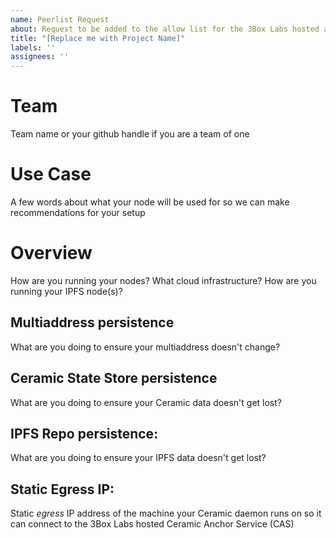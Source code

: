 ```yaml
---
name: Peerlist Request
about: Request to be added to the allow list for the 3Box Labs hosted anchor service
title: "[Replace me with Project Name]"
labels: ''
assignees: ''
---
```

# Team

Team name or your github handle if you are a team of one

# Use Case

A few words about what your node will be used for so we can make recommendations for your setup

# Overview
How are you running your nodes? What cloud infrastructure? How are you running your IPFS node(s)?

## Multiaddress persistence
What are you doing to ensure your multiaddress doesn't change?

## Ceramic State Store persistence
What are you doing to ensure your Ceramic data doesn't get lost?

## IPFS Repo persistence:
What are you doing to ensure your IPFS data doesn't get lost?

## Static Egress IP:
Static *egress* IP address of the machine your Ceramic daemon runs on so it can connect to the 3Box Labs hosted Ceramic Anchor Service (CAS)
